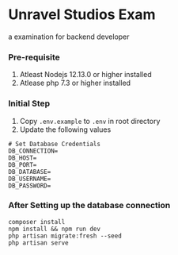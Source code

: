 # Unravel Studios Exam

a examination for backend developer

### Pre-requisite

1. Atleast Nodejs 12.13.0 or higher installed
2. Atlease php 7.3 or higher installed

### Initial Step

1. Copy `.env.example` to `.env` in root directory
2. Update the following values

```
# Set Database Credentials 
DB_CONNECTION=
DB_HOST=
DB_PORT=
DB_DATABASE=
DB_USERNAME=
DB_PASSWORD=

```

### After Setting up the database connection

```
composer install
npm install && npm run dev
php artisan migrate:fresh --seed
php artisan serve
```
